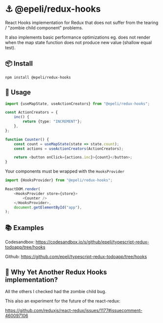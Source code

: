 # ⚓ @epeli/redux-hooks

React Hooks implementation for Redux that does not suffer from the tearing /
"zombie child component" problems.

It also implements basic performance optimizations eg. does not render when the
map state function does not produce new value (shallow equal test).

## 📦 Install

    npm install @epeli/redux-hooks

## 📖 Usage

```ts
import {useMapState, useActionCreators} from "@epeli/redux-hooks";

const ActionCreators = {
    inc() {
        return {type: "INCREMENT"};
    },
};

function Counter() {
    const count = useMapState(state => state.count);
    const actions = useActionCreators(ActionCreators);

    return <button onClick={actions.inc}>{count}</button>;
}
```

Your components must be wrapped with the `HooksProvider`

```ts
import {HooksProvider} from "@epeli/redux-hooks";

ReactDOM.render(
    <HooksProvider store={store}>
        <Counter />
    </HooksProvider>,
    document.getElementById("app"),
);
```

## 📚 Examples

Codesandbox: https://codesandbox.io/s/github/epeli/typescript-redux-todoapp/tree/hooks

Github: https://github.com/epeli/typescript-redux-todoapp/tree/hooks

## 🤔 Why Yet Another Redux Hooks implementation?

All the others I checked had the zombie child bug.

This also an experiment for the future of the react-redux:

https://github.com/reduxjs/react-redux/issues/1177#issuecomment-460097106
